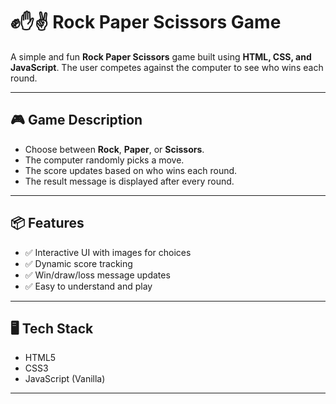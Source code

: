 # ✊✋✌️ Rock Paper Scissors Game

A simple and fun **Rock Paper Scissors** game built using **HTML, CSS, and JavaScript**. The user competes against the computer to see who wins each round.

---

## 🎮 Game Description

- Choose between **Rock**, **Paper**, or **Scissors**.
- The computer randomly picks a move.
- The score updates based on who wins each round.
- The result message is displayed after every round.

---

## 📦 Features

- ✅ Interactive UI with images for choices
- ✅ Dynamic score tracking
- ✅ Win/draw/loss message updates
- ✅ Easy to understand and play

---

## 🖥️ Tech Stack

- HTML5
- CSS3
- JavaScript (Vanilla)

---

